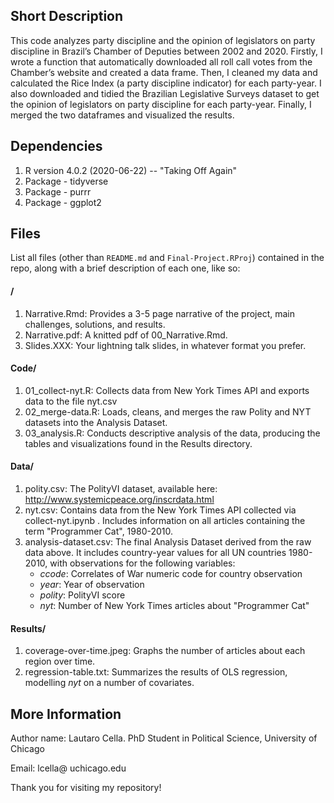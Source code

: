 ## Short Description

This code analyzes party discipline and the opinion of legislators on party discipline in Brazil’s Chamber of Deputies between 2002 and 2020. Firstly, I wrote a function that automatically downloaded all roll call votes from the Chamber’s website and created a data frame. Then, I cleaned my data and calculated the Rice Index (a party discipline indicator) for each party-year. I also downloaded and tidied the Brazilian Legislative Surveys dataset to get the opinion of legislators on party discipline for each party-year. Finally, I merged the two dataframes and visualized the results. 

## Dependencies

1. R version 4.0.2 (2020-06-22) -- "Taking Off Again"
2. Package - tidyverse
3. Package - purrr
4. Package - ggplot2

## Files
List all files (other than `README.md` and `Final-Project.RProj`) contained in the repo, along with a brief description of each one, like so:

#### /

1. Narrative.Rmd: Provides a 3-5 page narrative of the project, main challenges, solutions, and results.
2. Narrative.pdf: A knitted pdf of 00_Narrative.Rmd. 
3. Slides.XXX: Your lightning talk slides, in whatever format you prefer.

#### Code/
1. 01_collect-nyt.R: Collects data from New York Times API and exports data to the file nyt.csv
2. 02_merge-data.R: Loads, cleans, and merges the raw Polity and NYT datasets into the Analysis Dataset.
3. 03_analysis.R: Conducts descriptive analysis of the data, producing the tables and visualizations found in the Results directory.

#### Data/

1. polity.csv: The PolityVI dataset, available here: http://www.systemicpeace.org/inscrdata.html
2. nyt.csv: Contains data from the New York Times API collected via collect-nyt.ipynb . Includes information on all articles containing the term "Programmer Cat", 1980-2010.
3. analysis-dataset.csv: The final Analysis Dataset derived from the raw data above. It includes country-year values for all UN countries 1980-2010, with observations for the following variables: 
    - *ccode*: Correlates of War numeric code for country observation
    - *year*: Year of observation
    - *polity*: PolityVI score
    - *nyt*: Number of New York Times articles about "Programmer Cat"

#### Results/

1. coverage-over-time.jpeg: Graphs the number of articles about each region over time.
2. regression-table.txt: Summarizes the results of OLS regression, modelling *nyt* on a number of covariates.

## More Information

Author name: Lautaro Cella. PhD Student in Political Science, University of Chicago

Email: lcella@ uchicago.edu 

Thank you for visiting my repository! 


